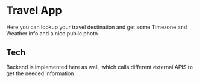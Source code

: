 # Travel App

Here you can lookup your travel destination and get some Timezone and Weather info and a nice public photo

## Tech

Backend is implemented here as well, which calls different external APIS to get the needed information
